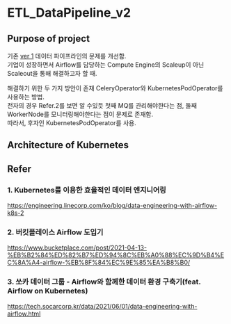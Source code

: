 # ETL_DataPipeline_v2

## Purpose of project
기존 [ver 1](https://github.com/NiceOneSon/ETL_DataPipeline_v1) 데이터 파이프라인의 문제를 개선함.\
기업이 성장하면서 Airflow를 담당하는 Compute Engine의 Scaleup이 아닌 Scaleout을 통해 해결하고자 할 때.

해결하기 위한 두 가지 방안이 존재 CeleryOperator와 KubernetesPodOperator를 사용하는 방법.\
전자의 경우 Refer.2를 보면 알 수있듯 첫째 MQ를 관리해야한다는 점, 둘째 WorkerNode를 모니터링해야한다는 점이 문제로 존재함.\
따라서, 후자인 KubernetesPodOperator를 사용.

## Architecture of Kubernetes



## Refer
### 1. Kubernetes를 이용한 효율적인 데이터 엔지니어링
https://engineering.linecorp.com/ko/blog/data-engineering-with-airflow-k8s-2

### 2. 버킷플레이스 Airflow 도입기
https://www.bucketplace.com/post/2021-04-13-%EB%B2%84%ED%82%B7%ED%94%8C%EB%A0%88%EC%9D%B4%EC%8A%A4-airflow-%EB%8F%84%EC%9E%85%EA%B8%B0/

### 3. 쏘카 데이터 그룹 - Airflow와 함께한 데이터 환경 구축기(feat. Airflow on Kubernetes)
https://tech.socarcorp.kr/data/2021/06/01/data-engineering-with-airflow.html
